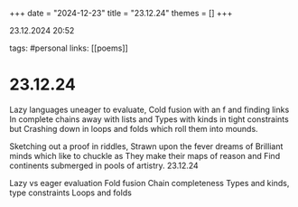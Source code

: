 +++
date = "2024-12-23"
title = "23.12.24"
themes = []
+++

23.12.2024 20:52

tags: #personal
links: [[poems]]

# 23.12.24

Lazy languages uneager to evaluate,
Cold fusion with an f and finding links
In complete chains away with lists and
Types with kinds in tight constraints but
Crashing down in loops and folds which roll them into mounds.

Sketching out a proof in riddles,
Strawn upon the fever dreams of
Brilliant minds which like to chuckle as
They make their maps of reason and
Find continents submerged in pools of artistry.
23.12.24

Lazy vs eager evaluation
Fold fusion
Chain completeness
Types and kinds, type constraints
Loops and folds



